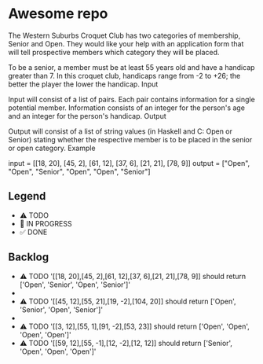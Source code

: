 # Awesome repo
The Western Suburbs Croquet Club has two categories of membership, Senior and Open. They would like your help with an application form that will tell prospective members which category they will be placed.

To be a senior, a member must be at least 55 years old and have a handicap greater than 7. In this croquet club, handicaps range from -2 to +26; the better the player the lower the handicap.
Input

Input will consist of a list of pairs. Each pair contains information for a single potential member. Information consists of an integer for the person's age and an integer for the person's handicap.
Output

Output will consist of a list of string values (in Haskell and C: Open or Senior) stating whether the respective member is to be placed in the senior or open category.
Example

input =  [[18, 20], [45, 2], [61, 12], [37, 6], [21, 21], [78, 9]]
output = ["Open", "Open", "Senior", "Open", "Open", "Senior"]


## Legend
- ⚠ TODO
- 🚧 IN PROGRESS
- ✅ DONE

## Backlog
- ⚠ TODO '[[18, 20],[45, 2],[61, 12],[37, 6],[21, 21],[78, 9]] should return ['Open', 'Senior', 'Open', 'Senior']' 
- 
- ⚠ TODO '[[45, 12],[55, 21],[19, -2],[104, 20]] should return ['Open', 'Senior', 'Open', 'Senior']'
- 
- ⚠ TODO '[[3, 12],[55, 1],[91, -2],[53, 23]] should return ['Open', 'Open', 'Open', 'Open']'
- ⚠ TODO '[[59, 12],[55, -1],[12, -2],[12, 12]] should return ['Senior', 'Open', 'Open', 'Open']'
